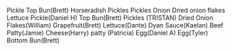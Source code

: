 Pickle
Top Bun(Brett)
Horseradish
Pickles
Pickles
Onion
Dried onion flakes
Lettuce
Pickle(Daniel H)
Top Bun(Brett)
Pickles (TRISTAN)
Dried Onion Flakes(William)
Grapefruit(Brett)
Lettuce(Dante)
Dyan Sauce(Kaelan)
Beef Patty(Jamie)
Cheese(Harry)
patty (Patricia)
Egg(Daniel A)
Egg(Tyler)
Bottom Bun(Brett)